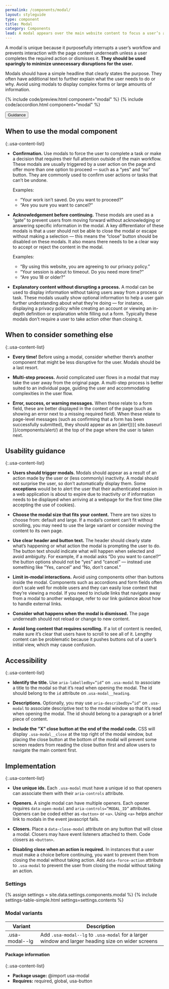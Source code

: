 ```yaml
---
permalink: /components/modal/
layout: styleguide
type: component
title: Modal
category: Components
lead: A modal appears over the main website content to focus a user’s attention on critical information or a specific task while disabling the content underneath it. 
---
```


A modal is unique because it purposefully interrupts a user’s workflow and prevents interaction with the page content underneath unless a user completes the required action or dismisses it. **They should be used sparingly to minimize unnecessary disruptions for the user.** 

Modals should have a simple headline that clearly states the purpose. They often have additional text to further explain what the user needs to do or why. Avoid using modals to display complex forms or large amounts of information. 


{% include code/preview.html component="modal" %}
{% include code/accordion.html component="modal" %}

<div class="usa-accordion usa-accordion--bordered site-accordion-docs">
  <button class="usa-button-unstyled usa-accordion__button"
      aria-expanded="true" aria-controls="icon-modal">
    Guidance
  </button>
<div id="icon-modal" aria-hidden="false" class="usa-accordion__content site-component-usage" markdown="1">

## When to use the modal component

{:.usa-content-list}

- **Confirmation.** Use modals to force the user to complete a task or make a decision that requires their full attention outside of the main workflow. These modals are usually triggered by a user action on the page and offer more than one option to proceed — such as a “yes” and “no” button. They are commonly used to confirm user actions or tasks that can’t be undone. 

  Examples: 
  - “Your work isn’t saved. Do you want to proceed?” 
  - “Are you sure you want to cancel?” 

- **Acknowledgement before continuing.** These modals are used as a “gate” to prevent users from moving forward without acknowledging or answering specific information in the modal. A key differentiator of these modals is that a user should not be able to close the modal or escape without making a selection — this means the “close” button should be disabled on these modals. It also means there needs to be a clear way to accept or reject the content in the modal. 

  Examples: 
  - “By using this website, you are agreeing to our privacy policy.” 
  - “Your session is about to timeout. Do you need more time?” 
  - “Are you 18 or older?” 

- **Explanatory content without disrupting a process.** A modal can be used to display information without taking users away from a process or task. These modals usually show optional information to help a user gain further understanding about what they’re doing — for instance, displaying a privacy policy while creating an account or viewing an in-depth definition or explanation while filling out a form. Typically these modals don’t require a user to take action other than closing it. 

## When to consider something else

{:.usa-content-list}

- **Every time!** Before using a modal, consider whether there’s another component that might be less disruptive for the user. Modals should be a last resort. 

- **Multi-step process.** Avoid complicated user flows in a modal that may take the user away from the original page. A multi-step process is better suited to an individual page, guiding the user and accommodating complexities in the user flow.

- **Error, success, or warning messages.** When these relate to a form field, these are better displayed in the context of the page (such as showing an error next to a missing required field). When these relate to page-level messages (such as confirming that a form has been successfully submitted), they should appear as an [alert]({{ site.baseurl }}/components/alert/) at the top of the page where the user is taken next. 

## Usability guidance

{:.usa-content-list}

- **Users should trigger modals.** Modals should appear as a result of an action made by the user or (less commonly) inactivity. A modal should not surprise the user, so don’t automatically display them. Some **exceptions** would be to alert the user that their authenticated session in a web application is about to expire due to inactivity or if information needs to be displayed when arriving at a webpage for the first time (like accepting the use of cookies). 

- **Choose the modal size that fits your content.** There are two sizes to choose from: default and large. If a modal’s content can’t fit without scrolling, you may need to use the large variant or consider moving the content to its own page.

- **Use clear header and button text.** The header should clearly state what’s happening or what action the modal is prompting the user to do. The button text should indicate what will happen when selected and avoid ambiguity. For example, if a modal asks “Do you want to cancel?” the button options should not be “yes” and “cancel” — instead use something like “Yes, cancel” and “No, don’t cancel.”

- **Limit in-modal interactions.** Avoid using components other than buttons inside the modal. Components such as accordions and form fields often don’t scale well for mobile users and they can easily lose context that they’re viewing a modal. If you need to include links that navigate away from a modal to another webpage, refer to our link guidance about how to handle external links.

- **Consider what happens when the modal is dismissed.** The page underneath should not reload or change to new content. 

- **Avoid long content that requires scrolling.** If a lot of content is needed, make sure it’s clear that users have to scroll to see all of it. Lengthy content can be problematic because it pushes buttons out of a user’s initial view, which may cause confusion. 

## Accessibility

{:.usa-content-list}

- **Identify the title.** Use `aria-labelledby=”id”` on `.usa-modal` to associate a title to the modal so that it’s read when opening the modal. The id should belong to the `id` attribute on .`usa-modal__heading`. 

- **Descriptions.** Optionally, you may use `aria-describedby=”id”` on `.usa-modal` to associate descriptive text to the modal window so that it’s read when opening the modal. The id should belong to a paragraph or a brief piece of content.

- **Include the “X” close button at the end of the modal code.** CSS will display `.usa-modal__close` at the top right of the modal window, but placing the close button at the bottom of the modal will prevent some screen readers from reading the close button first and allow users to navigate the main content first.

## Implementation

{:.usa-content-list}

- **Use unique ids.** Each `.usa-modal` must have a unique id so that openers can associate them with their `aria-controls` attribute.

- **Openers.** A single modal can have multiple openers. Each opener requires `data-open-modal` and `aria-controls=”MODAL_ID”` attributes. Openers can be coded either as `<button>` or `<a>`. Using `<a>` helps anchor link to modals in the event javascript fails.

- **Closers.** Place a `data-close-modal` attribute on any button that will close a modal. Closers may have event listeners attached to them. Code closers as `<button>`.

- **Disabling close when an action is required.** In instances that a user must make a choice before continuing, you want to prevent them from closing the modal without taking action. Add `data-force-action` attribute to `.usa-modal` to prevent the user from closing the modal without taking an action.


### Settings

{% assign settings = site.data.settings.components.modal %}
{% include settings-table-simple.html
  settings=settings.contents
%}

### Modal variants
<table class="usa-table--borderless site-table-responsive site-table-simple" aria-labelledby="modal-variants">
  <thead>
    <tr>
      <th scope="col" class="flex-6">Variant</th>
      <th scope="col" class="flex-6">Description</th>
    </tr>
  </thead>
  <tbody class="font-mono-2xs">
    <tr>
      <td data-title="Variant" class="flex-6">.usa-modal--lg</td>
      <td data-title="Description" class="flex-6">
        <span class="font-lang-3xs">Add <code>.usa-modal--lg</code> to <code>.usa-modal</code> for a larger window and larger heading size on wider screens</span>
      </td>
    </tr>
  </tbody>
</table>

#### Package information

{:.usa-content-list}

- **Package usage:** @import usa-modal
- **Requires:** required, global, usa-button


</div>